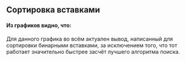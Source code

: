 ## Сортировка вставками

#### Из графиков видно, что:

Для данного графика во всём актуален вывод, написанный для сортировки бинарными вставками, за исключением того, что тот работает значительно быстрее засчёт лучшего алгоритма поиска.

